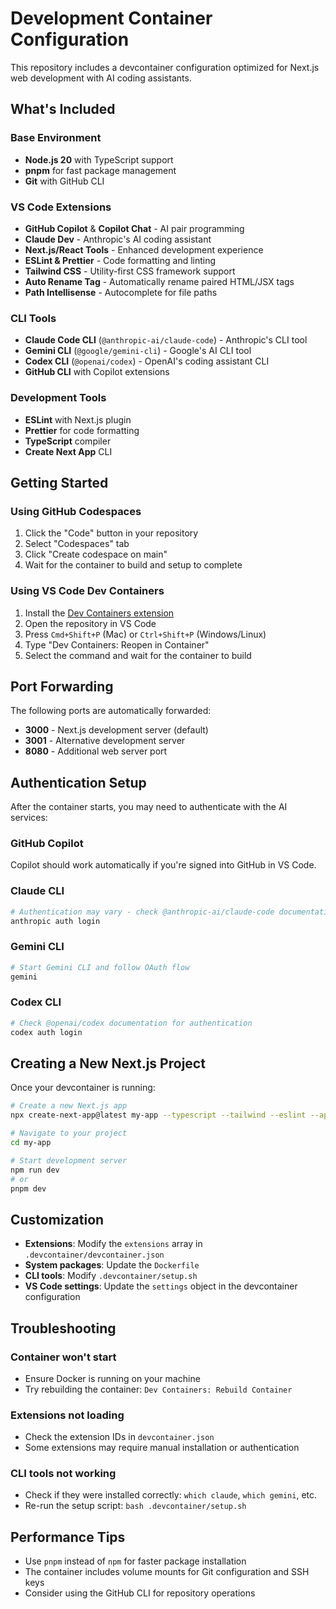# Development Container Configuration

This repository includes a devcontainer configuration optimized for Next.js web development with AI coding assistants.

## What's Included

### Base Environment
- **Node.js 20** with TypeScript support
- **pnpm** for fast package management
- **Git** with GitHub CLI

### VS Code Extensions
- **GitHub Copilot** & **Copilot Chat** - AI pair programming
- **Claude Dev** - Anthropic's AI coding assistant
- **Next.js/React Tools** - Enhanced development experience
- **ESLint & Prettier** - Code formatting and linting
- **Tailwind CSS** - Utility-first CSS framework support
- **Auto Rename Tag** - Automatically rename paired HTML/JSX tags
- **Path Intellisense** - Autocomplete for file paths

### CLI Tools
- **Claude Code CLI** (`@anthropic-ai/claude-code`) - Anthropic's CLI tool
- **Gemini CLI** (`@google/gemini-cli`) - Google's AI CLI tool
- **Codex CLI** (`@openai/codex`) - OpenAI's coding assistant CLI
- **GitHub CLI** with Copilot extensions

### Development Tools
- **ESLint** with Next.js plugin
- **Prettier** for code formatting
- **TypeScript** compiler
- **Create Next App** CLI

## Getting Started

### Using GitHub Codespaces
1. Click the "Code" button in your repository
2. Select "Codespaces" tab
3. Click "Create codespace on main"
4. Wait for the container to build and setup to complete

### Using VS Code Dev Containers
1. Install the [Dev Containers extension](https://marketplace.visualstudio.com/items?itemName=ms-vscode-remote.remote-containers)
2. Open the repository in VS Code
3. Press `Cmd+Shift+P` (Mac) or `Ctrl+Shift+P` (Windows/Linux)
4. Type "Dev Containers: Reopen in Container"
5. Select the command and wait for the container to build

## Port Forwarding

The following ports are automatically forwarded:
- **3000** - Next.js development server (default)
- **3001** - Alternative development server
- **8080** - Additional web server port

## Authentication Setup

After the container starts, you may need to authenticate with the AI services:

### GitHub Copilot
Copilot should work automatically if you're signed into GitHub in VS Code.

### Claude CLI
```bash
# Authentication may vary - check @anthropic-ai/claude-code documentation
anthropic auth login
```

### Gemini CLI
```bash
# Start Gemini CLI and follow OAuth flow
gemini
```

### Codex CLI
```bash
# Check @openai/codex documentation for authentication
codex auth login
```

## Creating a New Next.js Project

Once your devcontainer is running:

```bash
# Create a new Next.js app
npx create-next-app@latest my-app --typescript --tailwind --eslint --app

# Navigate to your project
cd my-app

# Start development server
npm run dev
# or
pnpm dev
```

## Customization

- **Extensions**: Modify the `extensions` array in `.devcontainer/devcontainer.json`
- **System packages**: Update the `Dockerfile`
- **CLI tools**: Modify `.devcontainer/setup.sh`
- **VS Code settings**: Update the `settings` object in the devcontainer configuration

## Troubleshooting

### Container won't start
- Ensure Docker is running on your machine
- Try rebuilding the container: `Dev Containers: Rebuild Container`

### Extensions not loading
- Check the extension IDs in `devcontainer.json`
- Some extensions may require manual installation or authentication

### CLI tools not working
- Check if they were installed correctly: `which claude`, `which gemini`, etc.
- Re-run the setup script: `bash .devcontainer/setup.sh`

## Performance Tips

- Use `pnpm` instead of `npm` for faster package installation
- The container includes volume mounts for Git configuration and SSH keys
- Consider using the GitHub CLI for repository operations